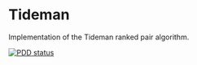 # Tideman

Implementation of the Tideman ranked pair algorithm.

[![PDD status](http://www.0pdd.com/svg?name=pivot-libre/tideman)](http://www.0pdd.com/p?name=pivot-libre/tideman)
